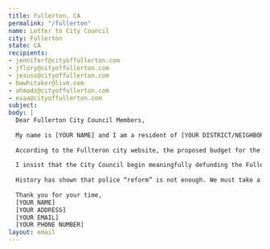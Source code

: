```yaml
---
title: Fullerton, CA
permalink: "/fullerton"
name: Letter to City Council
city: Fullerton
state: CA
recipients:
- jenniferf@cityoffullerton.com
- jflory@cityoffullerton.com
- jesuss@cityoffullerton.com
- bwwhitaker@live.com
- ahmadz@cityoffullerton.com
- evaa@cityoffullerton.com
subject: 
body: |
  Dear Fullerton City Council Members,
  
  My name is [YOUR NAME] and I am a resident of [YOUR DISTRICT/NEIGHBORHOOD]. I am writing to demand that the Fullerton City Council adopts a budget that prioritizes community well-being and redirects funding away from the police.
  
  According to the Fullteron city website, the proposed budget for the 2020-2021 fiscal year allocates 47% of the general fund ($49,860,929) to the Fullerton Police Force. Meanwhile, Community Development only comprises 5% of the general fund and 3.5% of all funds and expenses. While the budget allocates extraordinary amounts to policing, we have not seen improvements to safety, homelessness, mental health, or affordability in our city. Fullerton does not have a crime problem, Fullerton has a social problem. I am demanding you completely revise the budget for the 2020-2021 fiscal year to fund care, not cops.
  
  I insist that the City Council begin meaningfully defunding the Fullerton Police Department and re-allocate funds to social programs long proven to be more effective than policing at promoting community safety and equity. Specifically, we are looking to bolster our existing child and family, housing and neighborhood, food, health, homeless, training, employment and financial services. I demand a budget that reflects the actual needs of Fullerton residents.
  
  History has shown that police “reform” is not enough. We must take a hard look at the ways that the current system in place fails to serve–and in fact actively harms–our community, and come together to reimagine the role of police in our city.
  
  Thank you for your time,
  [YOUR NAME]
  [YOUR ADDRESS]
  [YOUR EMAIL]
  [YOUR PHONE NUMBER]
layout: email
---
```


